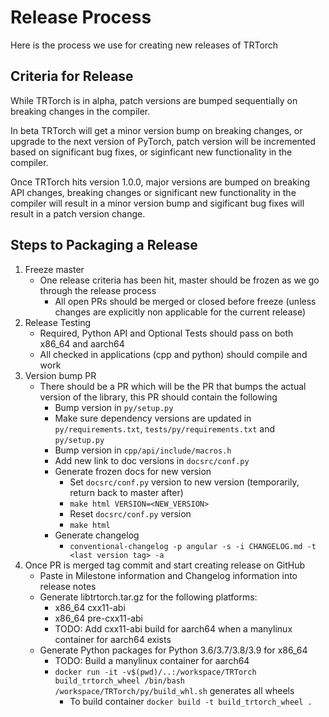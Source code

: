 # Release Process

Here is the process we use for creating new releases of TRTorch

## Criteria for Release

While TRTorch is in alpha, patch versions are bumped sequentially on breaking changes in the compiler.

In beta TRTorch will get a minor version bump on breaking changes, or upgrade to the next version of PyTorch, patch version will be incremented based on significant bug fixes, or siginficant new functionality in the compiler.

Once TRTorch hits version 1.0.0, major versions are bumped on breaking API changes, breaking changes or significant new functionality in the compiler
will result in a minor version bump and sigificant bug fixes will result in a patch version change.

## Steps to Packaging a Release

1. Freeze master
    - One release criteria has been hit, master should be frozen as we go through the release process
        - All open PRs should be merged or closed before freeze (unless changes are explicitly non applicable for the current release)
2. Release Testing
    - Required, Python API and Optional Tests should pass on both x86_64 and aarch64
    - All checked in applications (cpp and python) should compile and work
3. Version bump PR
    - There should be a PR which will be the PR that bumps the actual version of the library, this PR should contain the following
        - Bump version in `py/setup.py`
        - Make sure dependency versions are updated in `py/requirements.txt`, `tests/py/requirements.txt` and `py/setup.py`
        - Bump version in `cpp/api/include/macros.h`
        - Add new link to doc versions in `docsrc/conf.py`
        - Generate frozen docs for new version
            - Set `docsrc/conf.py` version to new version (temporarily, return back to master after)
            - `make html VERSION=<NEW_VERSION>`
            - Reset `docsrc/conf.py` version
            - `make html`
        - Generate changelog
            - `conventional-changelog -p angular -s -i CHANGELOG.md -t <last version tag> -a`
4. Once PR is merged tag commit and start creating release on GitHub
    - Paste in Milestone information and Changelog information into release notes
    - Generate libtrtorch.tar.gz for the following platforms:
        - x86_64 cxx11-abi
        - x86_64 pre-cxx11-abi
        - TODO: Add cxx11-abi build for aarch64 when a manylinux container for aarch64 exists
    - Generate Python packages for Python 3.6/3.7/3.8/3.9 for x86_64
        - TODO: Build a manylinux container for aarch64
        - `docker run -it -v$(pwd)/..:/workspace/TRTorch build_trtorch_wheel /bin/bash /workspace/TRTorch/py/build_whl.sh` generates all wheels
            - To build container `docker build -t build_trtorch_wheel .`